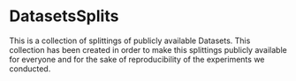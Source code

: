 # DatasetsSplits
This is a collection of splittings of publicly available Datasets. 
This collection has been created in order to make this splittings publicly available for everyone and for the sake of reproducibility of the experiments we conducted.
